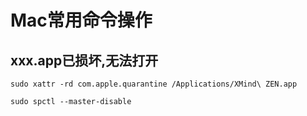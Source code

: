 # Mac常用命令操作
## xxx.app已损坏,无法打开
`sudo xattr -rd com.apple.quarantine /Applications/XMind\ ZEN.app`

`sudo spctl --master-disable`